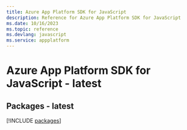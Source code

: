 ```yaml
---
title: Azure App Platform SDK for JavaScript
description: Reference for Azure App Platform SDK for JavaScript
ms.date: 10/16/2023
ms.topic: reference
ms.devlang: javascript
ms.service: appplatform
---
```

# Azure App Platform SDK for JavaScript - latest
## Packages - latest
[!INCLUDE [packages](app-platform-index.md)]